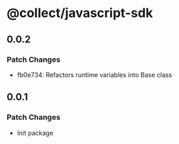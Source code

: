 # @collect/javascript-sdk

## 0.0.2

### Patch Changes

- fb0e734: Refactors runtime variables into Base class

## 0.0.1

### Patch Changes

- Init package
